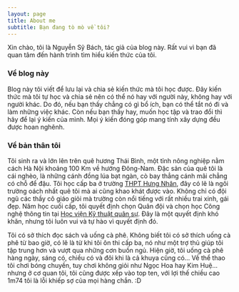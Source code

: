 ```yaml
---
layout: page
title: About me
subtitle: Bạn đang tò mò về tôi?
---
```


Xin chào, tôi là Nguyễn Sỹ Bách, tác giả của blog này. Rất vui vì bạn đã quan tâm đến hành trình tìm hiểu kiến thức của tôi.

### Về blog này

Blog này tôi viết để lưu lại và chia sẻ kiến thức mà tôi học được. Đây kiến thức mà tôi tự học và chia sẻ nên có thể nó hay với người này, không hay với người khác. Do đó, nếu bạn thấy chẳng có gì bổ ích, bạn có thể tắt nó đi và làm những việc khác. Còn nếu bạn thấy hay, muốn học tập và trao đổi thì hãy để lại ý kiến của mình. Mọi ý kiến đóng góp mang tính xây dựng đều được hoan nghênh.

### Về bản thân tôi

Tôi sinh ra và lớn lên trên quê hương Thái Bình, một tỉnh nông nghiệp nằm cách Hà Nội khoảng 100 Km về hướng Đông-Nam. Đặc sản của quê tôi là cái nghèo, là những cánh đồng lúa bạt ngàn, cò bay thẳng cánh mãi chẳng có chỗ để đậu. Tôi học cấp ba ở trường [THPT Hưng Nhân](http://thpthungnhan.edu.vn), đây có lẽ là ngôi trường oách nhất quê tôi mà ai cũng khao khát được vào. Không chỉ có đội ngũ các thầy cô giáo giỏi mà trường còn nổi tiếng với rất nhiều trai xinh, gái đẹp. Năm học cuối cấp, tôi quyết định chọn Quân đội và chọn học Công nghệ thông tin tại [Học viện Kỹ thuật quân sự](http://mta.edu.vn). Đây là một quyết định khó khăn, nhưng tôi luôn vui và tự hào vì quyết định đó. 

Tôi có sở thích đọc sách và uống cà phê. Không biết tôi có sở thích uống cà phê từ bao giờ, có lẽ là từ khi tôi ôn thi cấp ba, nó như một trợ thủ giúp tôi tập trung hơn và vượt qua những cơn buồn ngủ. Hiện giờ, tôi uống cà phê hàng ngày, sáng có, chiều có và đôi khi là cả khuya cũng có… Về thể thao tôi chơi bóng chuyền, tuy chơi không giỏi như Ngọc Hoa hay Kim Huệ… nhưng ở cơ quan tôi, tôi cũng được xếp vào top ten, với lợi thế chiều cao 1m74 tôi là lỗi khiếp sợ của mọi hàng chắn. :D